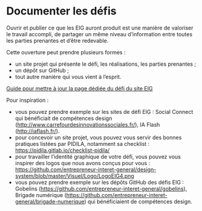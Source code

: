 # Documenter les défis

Ouvrir et publier ce que les EIG auront produit est une manière de valoriser le travail accompli, de partager un même niveau d’information entre toutes les parties prenantes et d’être redevable.

Cette ouverture peut prendre plusieurs formes :
- un site projet qui présente le défi, les réalisations, les parties prenantes ;
- un dépôt sur GitHub ;
- tout autre manière qui vous vient à l’esprit.

[Guide pour mettre à jour la page dédiée du défi du site EIG](https://github.com/entrepreneur-interet-general/eig-link/wiki/Mise-%C3%A0-jour-des-pages-d%C3%A9fis)

Pour inspiration :
- vous pouvez prendre exemple sur les sites de défi EIG : Social Connect qui bénéficiait de compétences design (http://www.carrefourdesinnovationssociales.fr/), IA Flash (http://iaflash.fr/).
- pour concevoir un site projet, vous pouvez vous servir des bonnes pratiques listées par PIDILA, notamment sa checklist : https://pidila.gitlab.io/checklist-pidila/  
- pour travailler l’identité graphique de votre défi, vous pouvez vous inspirer des logos que nous avons conçus pour vous : https://github.com/entrepreneur-interet-general/design-system/blob/master/Visuel/Logo/LogoEIG4.png
- vous pouvez prendre exemple sur les dépôts GitHub des défis EIG : Gobelins (https://github.com/entrepreneur-interet-general/gobelins), Brigade numérique (https://github.com/entrepreneur-interet-general/brigade-numerique) qui bénéficiaient de compétences design.